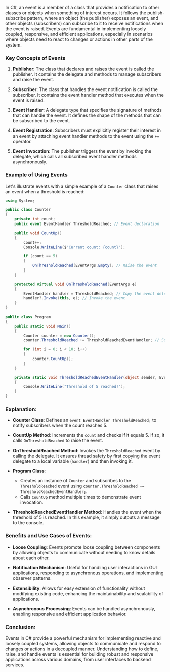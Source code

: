 In C#, an event is a member of a class that provides a notification to other classes or objects when something of interest occurs. It follows the publish-subscribe pattern, where an object (the publisher) exposes an event, and other objects (subscribers) can subscribe to it to receive notifications when the event is raised. Events are fundamental in implementing loosely coupled, responsive, and efficient applications, especially in scenarios where objects need to react to changes or actions in other parts of the system.

### Key Concepts of Events

1. **Publisher**: The class that declares and raises the event is called the publisher. It contains the delegate and methods to manage subscribers and raise the event.

2. **Subscriber**: The class that handles the event notification is called the subscriber. It contains the event handler method that executes when the event is raised.

3. **Event Handler**: A delegate type that specifies the signature of methods that can handle the event. It defines the shape of the methods that can be subscribed to the event.

4. **Event Registration**: Subscribers must explicitly register their interest in an event by attaching event handler methods to the event using the `+=` operator.

5. **Event Invocation**: The publisher triggers the event by invoking the delegate, which calls all subscribed event handler methods asynchronously.

### Example of Using Events

Let's illustrate events with a simple example of a `Counter` class that raises an event when a threshold is reached:

```csharp
using System;

public class Counter
{
    private int count;
    public event EventHandler ThresholdReached; // Event declaration

    public void CountUp()
    {
        count++;
        Console.WriteLine($"Current count: {count}");

        if (count == 5)
        {
            OnThresholdReached(EventArgs.Empty); // Raise the event
        }
    }

    protected virtual void OnThresholdReached(EventArgs e)
    {
        EventHandler handler = ThresholdReached; // Copy the event delegate to a local variable for thread safety
        handler?.Invoke(this, e); // Invoke the event
    }
}

public class Program
{
    public static void Main()
    {
        Counter counter = new Counter();
        counter.ThresholdReached += ThresholdReachedEventHandler; // Subscribe to the event

        for (int i = 0; i < 10; i++)
        {
            counter.CountUp();
        }
    }

    private static void ThresholdReachedEventHandler(object sender, EventArgs e)
    {
        Console.WriteLine("Threshold of 5 reached!");
    }
}
```

### Explanation:

- **Counter Class**: Defines an `event EventHandler ThresholdReached;` to notify subscribers when the count reaches 5.
  
- **CountUp Method**: Increments the `count` and checks if it equals 5. If so, it calls `OnThresholdReached` to raise the event.

- **OnThresholdReached Method**: Invokes the `ThresholdReached` event by calling the delegate. It ensures thread safety by first copying the event delegate to a local variable (`handler`) and then invoking it.

- **Program Class**: 
  - Creates an instance of `Counter` and subscribes to the `ThresholdReached` event using `counter.ThresholdReached += ThresholdReachedEventHandler;`.
  - Calls `CountUp` method multiple times to demonstrate event invocation.

- **ThresholdReachedEventHandler Method**: Handles the event when the threshold of 5 is reached. In this example, it simply outputs a message to the console.

### Benefits and Use Cases of Events:

- **Loose Coupling**: Events promote loose coupling between components by allowing objects to communicate without needing to know details about each other.
  
- **Notification Mechanism**: Useful for handling user interactions in GUI applications, responding to asynchronous operations, and implementing observer patterns.

- **Extensibility**: Allows for easy extension of functionality without modifying existing code, enhancing the maintainability and scalability of applications.

- **Asynchronous Processing**: Events can be handled asynchronously, enabling responsive and efficient application behavior.

### Conclusion:

Events in C# provide a powerful mechanism for implementing reactive and loosely coupled systems, allowing objects to communicate and respond to changes or actions in a decoupled manner. Understanding how to define, raise, and handle events is essential for building robust and responsive applications across various domains, from user interfaces to backend services.